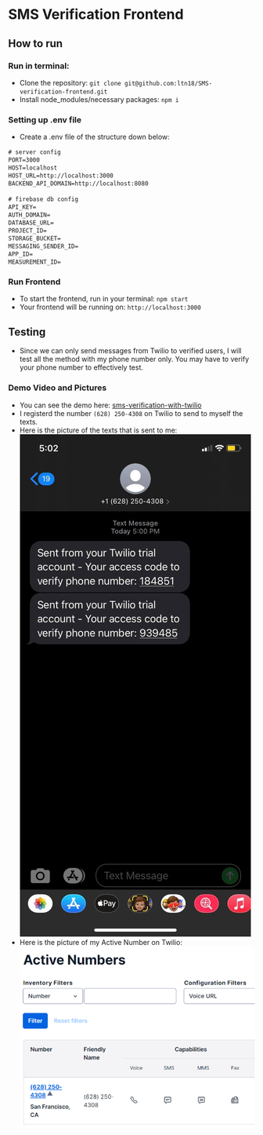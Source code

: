 # SMS Verification Frontend
## How to run
### Run in terminal: 
- Clone the repository: `git clone git@github.com:ltn18/SMS-verification-frontend.git`
- Install node_modules/necessary packages: `npm i`
### Setting up .env file
- Create a .env file of the structure down below: 
```
# server config
PORT=3000
HOST=localhost
HOST_URL=http://localhost:3000
BACKEND_API_DOMAIN=http://localhost:8080

# firebase db config
API_KEY=
AUTH_DOMAIN=
DATABASE_URL=
PROJECT_ID=
STORAGE_BUCKET=
MESSAGING_SENDER_ID=
APP_ID=
MEASUREMENT_ID=
```
### Run Frontend
- To start the frontend, run in your terminal: `npm start`
- Your frontend will be running on: `http://localhost:3000`
## Testing
- Since we can only send messages from Twilio to verified users, I will test all the method with my phone number only. You may have to verify your phone number to effectively test.
### Demo Video and Pictures
- You can see the demo here: [sms-verification-with-twilio](https://drive.google.com/file/d/1rngYZDyGQx3ZAh40kQFis6a1fuJLE6BO/view?usp=sharing)
- I registerd the number `(628) 250-4308` on Twilio to send to myself the texts. 
- Here is the picture of the texts that is sent to me: ![texts_sent](public/texts_sent.jpg)
- Here is the picture of my Active Number on Twilio: ![active_numbers_twilio](public/active_numbers_twilio.PNG)

